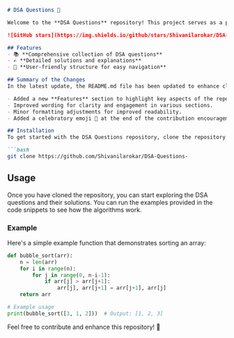 ```markdown
# DSA Questions 🚀

Welcome to the **DSA Questions** repository! This project serves as a platform for developers and learners to practice and enhance their skills in Data Structures and Algorithms (DSA). This repository is designed to help you improve your understanding of various data structures and algorithms through a collection of questions and solutions.

![GitHub stars](https://img.shields.io/github/stars/Shivanilarokar/DSA-Questions-?style=social) ![Forks](https://img.shields.io/github/forks/Shivanilarokar/DSA-Questions-?style=social)

## Features
- 📚 **Comprehensive collection of DSA questions**
- ✍️ **Detailed solutions and explanations**
- 🤖 **User-friendly structure for easy navigation**

## Summary of the Changes
In the latest update, the README.md file has been updated to enhance clarity and presentation. The changes include:

- Added a new **Features** section to highlight key aspects of the repository.
- Improved wording for clarity and engagement in various sections.
- Minor formatting adjustments for improved readability.
- Added a celebratory emoji 🎉 at the end of the contribution encouragement.

## Installation
To get started with the DSA Questions repository, clone the repository to your local machine:

```bash
git clone https://github.com/Shivanilarokar/DSA-Questions-
```

## Usage
Once you have cloned the repository, you can start exploring the DSA questions and their solutions. You can run the examples provided in the code snippets to see how the algorithms work.

### Example
Here's a simple example function that demonstrates sorting an array:

```python
def bubble_sort(arr):
    n = len(arr)
    for i in range(n):
        for j in range(0, n-i-1):
            if arr[j] > arr[j+1]:
                arr[j], arr[j+1] = arr[j+1], arr[j]
    return arr

# Example usage
print(bubble_sort([3, 1, 2]))  # Output: [1, 2, 3]
```

Feel free to contribute and enhance this repository! 🎉
```